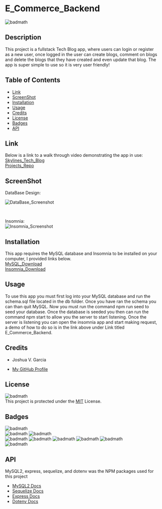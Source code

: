 # E_Commerce_Backend

![badmath](https://img.shields.io/badge/License-MIT-yellow)<br>

## Description

This project is a fullstack Tech Blog app, where users can login or register as a new user, once logged in the user can create blogs, comment on blogs and delete the blogs that they have created and even update that blog. The app is super simple to use so it is very user friendly!

## Table of Contents

- [Link](#link)
- [ScreenShot](#screenshot)
- [Installation](#installation)
- [Usage](#usage)
- [Credits](#credits)
- [License](#license)
- [Badges](#badges)
- [API](#api)

## Link

Below is a link to a walk through video demonstrating the app in use:<br>
[Skylines_Tech_Blog](https://drive.google.com/file/d/1fi8mCVk09SgNTeRjO37YLzJtCNW6_J_J/view)<br>
[Projects_Repo](https://github.com/garciajv86/Skylines-Tech-Blog)

## ScreenShot
DataBase Design:
<br>

![DataBase_Screenshot](./Assets/e_CommerceDB_Design.png)

<br>

Insomnia:
<br>
![Insomnia_Screenshot](./Assets/InsomniaScreenshot.png)


## Installation

This app requires the MySQL database and Insomnia to be installed on your computer, I provided links below.<br>
[MySQL_Download](https://dev.mysql.com/downloads/mysql/)
<br>
[Insomnia_Download](https://docs.insomnia.rest/)

## Usage

To use this app you must first log into your MySQL database and run the schema.sql file located in the db folder. Once you have ran the schema you can than quit MySQL. Now you must run the command npm run seed to seed your database. Once the database is seeded you then can run the command npm start to allow you the server to start listening. Once the server is listening you can open the insomnia app and start making request, a demo of how to do so is in the link above under Link titled E_Commerce_Backend.

## Credits

- Joshua V. Garcia

- [My GitHub Profile](https://github.com/garciajv86)

## License

![badmath](https://img.shields.io/badge/License-MIT-yellow)<br>
This project is protected under the [MIT](https://choosealicense.com/licenses/mit/) License.

## Badges

![badmath](https://img.shields.io/badge/-JAVASCRIPT-blue)<br>
![badmath](https://img.shields.io/badge/-Node.JS-brightgreen)
![badmath](https://img.shields.io/badge/-NPM-success)<br>
![badmath](https://img.shields.io/badge/-Inquirer-success)
![badmath](https://img.shields.io/badge/-Sequelize-success)
![badmath](https://img.shields.io/badge/-Express-success)
![badmath](https://img.shields.io/badge/-Dotenv-success)
![badmath](https://img.shields.io/badge/-MySQL2-success)<br>
![badmath](https://img.shields.io/badge/-MySQL-blue)

## API

MySQL2, express, sequelize, and dotenv was the NPM packages used for this project

- [MySQL2 Docs](https://www.npmjs.com/package/mysql2#installation)
- [Sequelize Docs](https://sequelize.org/docs/v6/)
- [Express Docs](https://expressjs.com/en/4x/api.html)
- [Dotenv Docs](https://www.npmjs.com/package/dotenv)
